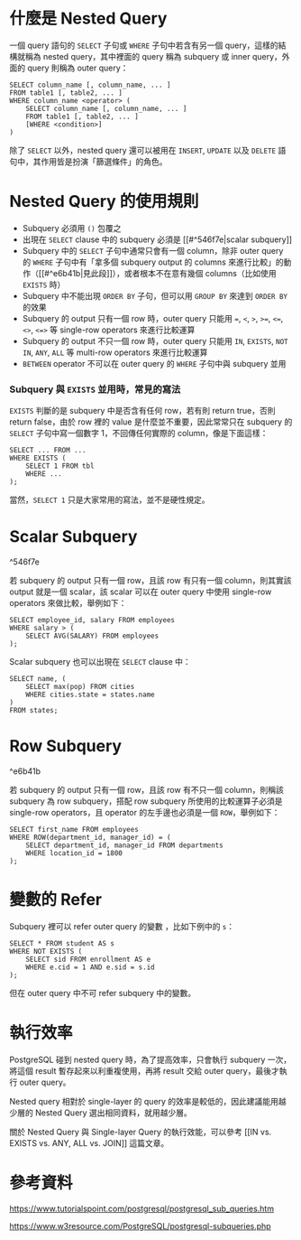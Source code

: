 # 什麼是 Nested Query

一個 query 語句的 `SELECT` 子句或 `WHERE` 子句中若含有另一個 query，這樣的結構就稱為 nested query，其中裡面的 query 稱為 subquery 或 inner query，外面的 query 則稱為 outer query：

```PostgreSQL
SELECT column_name [, column_name, ... ]
FROM table1 [, table2, ... ]
WHERE column_name <operator> (
	SELECT column_name [, column_name, ... ]
	FROM table1 [, table2, ... ]
	[WHERE <condition>]
)
```

除了 `SELECT` 以外，nested query 還可以被用在 `INSERT`, `UPDATE` 以及 `DELETE` 語句中，其作用皆是扮演「篩選條件」的角色。

# Nested Query 的使用規則

- Subquery 必須用 `()` 包覆之
- 出現在 `SELECT` clause 中的 subquery 必須是 [[#^546f7e|scalar subquery]]
- Subquery 中的 `SELECT` 子句中通常只會有一個 column，除非 outer query 的 `WHERE` 子句中有「拿多個 subquery output 的 columns 來進行比較」的動作（[[#^e6b41b|見此段]]），或者根本不在意有幾個 columns（比如使用 `EXISTS` 時）
- Subquery 中不能出現 `ORDER BY` 子句，但可以用 `GROUP BY` 來達到 `ORDER BY` 的效果
- Subquery 的 output 只有一個 row 時，outer query 只能用 `=`, `<`, `>`, `>=`, `<=`, `<>`, `<=>` 等 single-row operators 來進行比較運算
- Subquery 的 output 不只一個 row 時，outer query 只能用 `IN`, `EXISTS`, `NOT IN`, `ANY`, `ALL` 等 multi-row operators 來進行比較運算
- `BETWEEN` operator 不可以在 outer query 的 `WHERE` 子句中與 subquery 並用

### Subquery 與 `EXISTS` 並用時，常見的寫法

`EXISTS` 判斷的是 subquery 中是否含有任何 row，若有則 return true，否則 return false，由於 row 裡的 value 是什麼並不重要，因此常常只在 subquery 的 `SELECT` 子句中寫一個數字 1，不回傳任何實際的 column，像是下面這樣：

```PostgreSQL
SELECT ... FROM ...
WHERE EXISTS (
	SELECT 1 FROM tbl
	WHERE ...
);
```

當然，`SELECT 1` 只是大家常用的寫法，並不是硬性規定。

# Scalar Subquery

^546f7e

若 subquery 的 output 只有一個 row，且該 row 有只有一個 column，則其實該 output 就是一個 scalar，該 scalar 可以在 outer query 中使用 single-row operators 來做比較，舉例如下：

```PostgreSQL
SELECT employee_id, salary FROM employees
WHERE salary > (
	SELECT AVG(SALARY) FROM employees
);
```

Scalar subquery 也可以出現在 `SELECT` clause 中：

```PostgreSQL
SELECT name, (
	SELECT max(pop) FROM cities
	WHERE cities.state = states.name
)
FROM states;
```

# Row Subquery

^e6b41b

若 subquery 的 output 只有一個 row，且該 row 有不只一個 column，則稱該 subquery 為 row subquery，搭配 row subquery 所使用的比較運算子必須是 single-row operators，且 operator 的左手邊也必須是一個 `ROW`，舉例如下：

```PostgreSQL
SELECT first_name FROM employees
WHERE ROW(department_id, manager_id) = (
	SELECT department_id, manager_id FROM departments
	WHERE location_id = 1800
);
```

# 變數的 Refer

Subquery 裡可以 refer outer query 的變數 ，比如下例中的 `s`：

```PostgreSQL
SELECT * FROM student AS s
WHERE NOT EXISTS (
	SELECT sid FROM enrollment AS e
	WHERE e.cid = 1 AND e.sid = s.id
);
```

但在 outer query 中不可 refer subquery 中的變數。

# 執行效率

PostgreSQL 碰到 nested query 時，為了提高效率，只會執行 subquery 一次，將這個 result 暫存起來以利重複使用，再將 result 交給 outer query，最後才執行 outer query。

Nested query 相對於 single-layer 的 query 的效率是較低的，因此建議能用越少層的 Nested Query 選出相同資料，就用越少層。

關於 Nested Query 與 Single-layer Query 的執行效能，可以參考 [[IN vs. EXISTS vs. ANY, ALL vs. JOIN]] 這篇文章。

# 參考資料

https://www.tutorialspoint.com/postgresql/postgresql_sub_queries.htm

https://www.w3resource.com/PostgreSQL/postgresql-subqueries.php